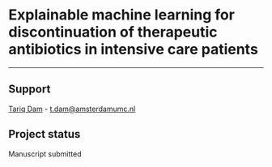# Explainable machine learning for discontinuation of therapeutic antibiotics in intensive care patients

***

## Support
[Tariq Dam](https://github.com/tariqdam) - [t.dam@amsterdamumc.nl](mailto:t.dam@amsterdamumc.nl)

## Project status
Manuscript submitted
